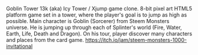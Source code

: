 Goblin Tower 13k (aka) Icy Tower / Xjump game clone. 8-bit pixel art HTML5 platform game set in a tower, where the player's goal is to jump as high as possible.
Main character is Goblin (Sorcerer) from Steem Monsters universe. He is jumping up through each of Splinter's world (Fire, Water, Earth, Life, Death and Dragon). On his tour, player discover many characters and places from the card game.
https://itch.io/jam/steem-monsters-1000-invitational